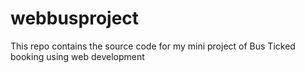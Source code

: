 # webbusproject
This repo contains the source code for my mini project of Bus Ticked booking using web development
